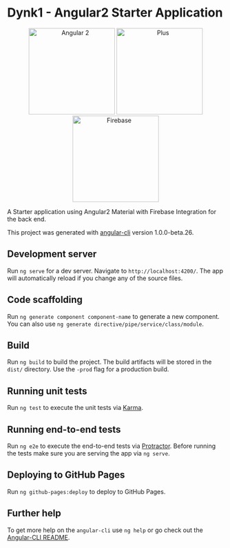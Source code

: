 # Dynk1 - Angular2 Starter Application

<p align="center">
  <img width="200" alt="Angular 2 " src="https://angular.io/resources/images/logos/angular2/angular.svg">
  <img width="200" alt="Plus" src="https://www.insidehighered.com/sites/default/server_files/styles/large/public/media/plus.png?itok=JqOdLrmD">
  <img width="200" alt="Firebase" src="https://firebase.google.com/_static/images/firebase/touchicon-180.png">
</p> 


A Starter application using Angular2 Material with Firebase Integration for the back end.

This project was generated with [angular-cli](https://github.com/angular/angular-cli) version 1.0.0-beta.26.

## Development server
Run `ng serve` for a dev server. Navigate to `http://localhost:4200/`. The app will automatically reload if you change any of the source files.

## Code scaffolding

Run `ng generate component component-name` to generate a new component. You can also use `ng generate directive/pipe/service/class/module`.

## Build

Run `ng build` to build the project. The build artifacts will be stored in the `dist/` directory. Use the `-prod` flag for a production build.

## Running unit tests

Run `ng test` to execute the unit tests via [Karma](https://karma-runner.github.io).

## Running end-to-end tests

Run `ng e2e` to execute the end-to-end tests via [Protractor](http://www.protractortest.org/).
Before running the tests make sure you are serving the app via `ng serve`.

## Deploying to GitHub Pages

Run `ng github-pages:deploy` to deploy to GitHub Pages.

## Further help

To get more help on the `angular-cli` use `ng help` or go check out the [Angular-CLI README](https://github.com/angular/angular-cli/blob/master/README.md).
